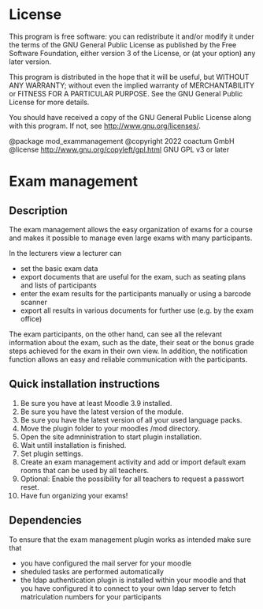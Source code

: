 # License #

This program is free software: you can redistribute it and/or modify it under
the terms of the GNU General Public License as published by the Free Software
Foundation, either version 3 of the License, or (at your option) any later
version.

This program is distributed in the hope that it will be useful, but WITHOUT ANY
WARRANTY; without even the implied warranty of MERCHANTABILITY or FITNESS FOR A
PARTICULAR PURPOSE.  See the GNU General Public License for more details.

You should have received a copy of the GNU General Public License along with
this program.  If not, see <http://www.gnu.org/licenses/>.

@package     mod_exammanagement
@copyright   2022 coactum GmbH
@license     http://www.gnu.org/copyleft/gpl.html GNU GPL v3 or later

# Exam management #

## Description ##

The exam management allows the easy organization of exams for a course and makes it possible to manage even large exams with many participants.

In the lecturers view a lecturer can

- set the basic exam data
- export documents that are useful for the exam, such as seating plans and lists of participants
- enter the exam results for the participants manually or using a barcode scanner
- export all results in various documents for further use (e.g. by the exam office)

The exam participants, on the other hand, can see all the relevant information about the exam, such as the date, their seat or the bonus grade steps achieved for the exam in their own view. In addition, the notification function allows an easy and reliable communication with the participants.

## Quick installation instructions ##

1) Be sure you have at least Moodle 3.9 installed.
2) Be sure you have the latest version of the module.
3) Be sure you have the latest version of all your used language packs.
4) Move the plugin folder to your moodles /mod directory.
5) Open the site admninistration to start plugin installation.
6) Wait untill installation is finished.
7) Set plugin settings.
8) Create an exam management activity and add or import default exam rooms that can be used by all teachers.
9) Optional: Enable the possibility for all teachers to request a passwort reset.
10) Have fun organizing your exams!

## Dependencies ##

To ensure that the exam management plugin works as intended make sure that

- you have configured the mail server for your moodle
- sheduled tasks are performed automatically
- the ldap authentication plugin is installed within your moodle and that you have configured it to connect to your own ldap server to fetch matriculation numbers for your participants
